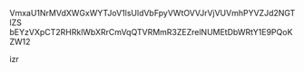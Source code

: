 VmxaU1NrMVdXWGxWYTJoV1lsUldVbFpyVWtOVVJrVjVUVmhPYVZJd2NGTlZS
bEYzVXpCT2RHRklWbXRrCmVqQTVRMmR3ZEZrelNUMEtDbWRtY1E9PQoKZW12

izr